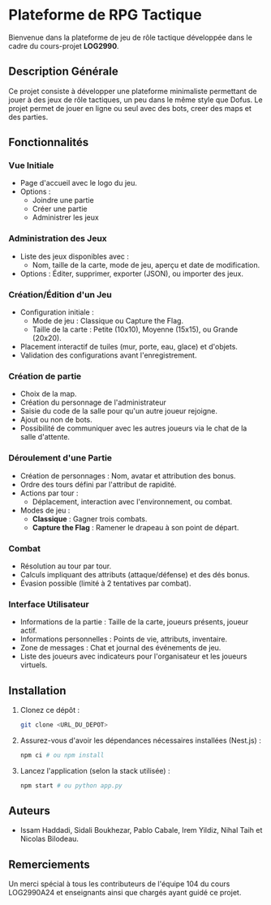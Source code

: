 # Plateforme de RPG Tactique

Bienvenue dans la plateforme de jeu de rôle tactique développée dans le cadre du cours-projet **LOG2990**.

## Description Générale

Ce projet consiste à développer une plateforme minimaliste permettant de jouer à des jeux de rôle tactiques, un peu dans le même style que Dofus.
Le projet permet de jouer en ligne ou seul avec des bots, creer des maps et des parties.

## Fonctionnalités

### Vue Initiale
- Page d'accueil avec le logo du jeu.
- Options :
  - Joindre une partie
  - Créer une partie
  - Administrer les jeux

### Administration des Jeux
- Liste des jeux disponibles avec :
  - Nom, taille de la carte, mode de jeu, aperçu et date de modification.
- Options : Éditer, supprimer, exporter (JSON), ou importer des jeux.

### Création/Édition d'un Jeu
- Configuration initiale :
  - Mode de jeu : Classique ou Capture the Flag.
  - Taille de la carte : Petite (10x10), Moyenne (15x15), ou Grande (20x20).
- Placement interactif de tuiles (mur, porte, eau, glace) et d'objets.
- Validation des configurations avant l'enregistrement.

### Création de partie
- Choix de la map.
- Création du personnage de l'administrateur
- Saisie du code de la salle pour qu'un autre joueur rejoigne.
- Ajout ou non de bots.
- Possibilité de communiquer avec les autres joueurs via le chat de la salle d'attente.

### Déroulement d'une Partie
- Création de personnages : Nom, avatar et attribution des bonus.
- Ordre des tours défini par l'attribut de rapidité.
- Actions par tour :
  - Déplacement, interaction avec l'environnement, ou combat.
- Modes de jeu :
  - **Classique** : Gagner trois combats.
  - **Capture the Flag** : Ramener le drapeau à son point de départ.

### Combat
- Résolution au tour par tour.
- Calculs impliquant des attributs (attaque/défense) et des dés bonus.
- Évasion possible (limité à 2 tentatives par combat).

### Interface Utilisateur
- Informations de la partie : Taille de la carte, joueurs présents, joueur actif.
- Informations personnelles : Points de vie, attributs, inventaire.
- Zone de messages : Chat et journal des événements de jeu.
- Liste des joueurs avec indicateurs pour l'organisateur et les joueurs virtuels.


## Installation

1. Clonez ce dépôt :
   ```bash
   git clone <URL_DU_DEPOT>
   ```

2. Assurez-vous d'avoir les dépendances nécessaires installées (Nest.js) :
   ```bash
   npm ci # ou npm install
   ```

4. Lancez l'application (selon la stack utilisée) :
   ```bash
   npm start # ou python app.py
   ```


## Auteurs

- Issam Haddadi, Sidali Boukhezar, Pablo Cabale, Irem Yildiz, Nihal Taih et Nicolas Bilodeau.

## Remerciements

Un merci spécial à tous les contributeurs de l'équipe 104 du cours LOG2990A24 et enseignants ainsi que chargés ayant guidé ce projet.
